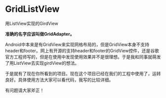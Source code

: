# GridListView
用ListView实现的GirdView

**准确的名字应该叫做GridAdapter。**

Android中本来是有GridView来实现网格布局的，但是GridView本身不支持header和footer。网上有开源的支持header和footer的GridView控件，还是谷歌官方工程师写的，但是在使用中发现使用效果并不是很理想。于是我和同事就萌发了用ListView去实现girdView的想法。

于是就有了现在你所看到的项目。现在这个项目已经在我们的工程中使用了，运转良好。具体使用方法大家可以看代码，我写的比较详细。

有问题请大家斧正！

